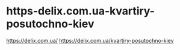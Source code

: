 # https-delix.com.ua-kvartiry-posutochno-kiev
https://delix.com.ua/  https://delix.com.ua/kvartiry-posutochno-kiev
